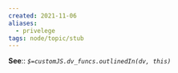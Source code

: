 ```yaml
---
created: 2021-11-06 
aliases:
  - privelege
tags: node/topic/stub
---
```


**See**::
*`$=customJS.dv_funcs.outlinedIn(dv, this)`*